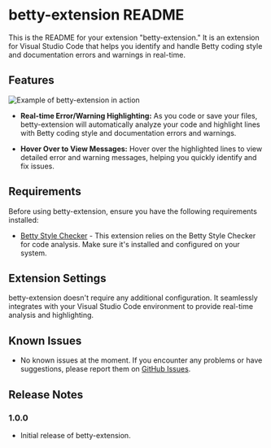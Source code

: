 # betty-extension README

This is the README for your extension "betty-extension." It is an extension for Visual Studio Code that helps you identify and handle Betty coding style and documentation errors and warnings in real-time.

## Features

![Example of betty-extension in action](https://i.imgur.com/8ZL4UEB.gifv)

- **Real-time Error/Warning Highlighting:** As you code or save your files, betty-extension will automatically analyze your code and highlight lines with Betty coding style and documentation errors and warnings.

- **Hover Over to View Messages:** Hover over the highlighted lines to view detailed error and warning messages, helping you quickly identify and fix issues.

## Requirements

Before using betty-extension, ensure you have the following requirements installed:

- [Betty Style Checker](https://github.com/alx-tools/Betty) - This extension relies on the Betty Style Checker for code analysis. Make sure it's installed and configured on your system.

## Extension Settings

betty-extension doesn't require any additional configuration. It seamlessly integrates with your Visual Studio Code environment to provide real-time analysis and highlighting.

## Known Issues

- No known issues at the moment. If you encounter any problems or have suggestions, please report them on [GitHub Issues](https://github.com/moufidayoub/betty-extension/issues).

## Release Notes

### 1.0.0

- Initial release of betty-extension.
